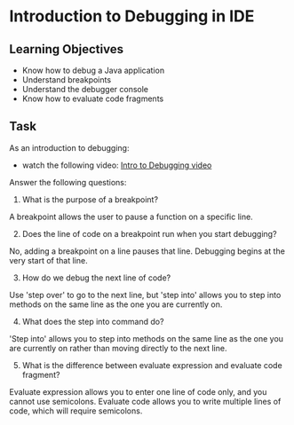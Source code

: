 # Introduction to Debugging in IDE

## Learning Objectives
- Know how to debug a Java application
- Understand breakpoints
- Understand the debugger console
- Know how to evaluate code fragments

## Task
As an introduction to debugging:
- watch the following video: [Intro to Debugging video](https://youtu.be/ErVZrVWZrko)


Answer the following questions:
1. What is the purpose of a breakpoint?

A breakpoint allows the user to pause a function on a specific line. 

2. Does the line of code on a breakpoint run when you start debugging?

No, adding a breakpoint on a line pauses that line. Debugging begins at the very start of that line. 

3. How do we debug the next line of code?

Use 'step over' to go to the next line, but 'step into' allows you to step into methods on the same line as the one you are currently on.

4. What does the step into command do?

'Step into' allows you to step into methods on the same line as the one you are currently on rather than moving directly to the next line.

5. What is the difference between evaluate expression and evaluate code fragment?

Evaluate expression allows you to enter one line of code only, and you cannot use semicolons. Evaluate code allows you to write multiple lines of code, which will require semicolons. 
